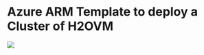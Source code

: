 # Azure ARM Template to deploy a Cluster of H2OVM


<a href="https://portal.azure.com/#create/Microsoft.Template/uri/https%3A%2F%2Fraw.githubusercontent.com%2Fh2oai%2Fh2o-cloud%2Fmaster%2FAzure-H2O-DeepWater%2FmainTemplate.json" target="_blank">
    <img src="http://azuredeploy.net/deploybutton.png"/>
</a>

